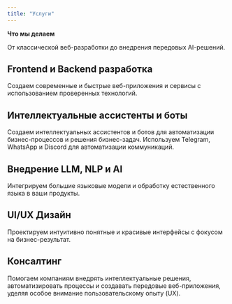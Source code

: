 ```yaml
---
title: "Услуги"
---
```


<section id="services-hero">
  <b>Что мы делаем</b>
  <p>От классической веб-разработки до внедрения передовых AI-решений.</p>
</section>

<section id="service-list">
  <article class="service-item">
    <h2>Frontend и Backend разработка</h2>
    <p>Создаем современные и быстрые веб-приложения и сервисы с использованием проверенных технологий.</p>
  </article>

  <article class="service-item">
    <h2>Интеллектуальные ассистенты и боты</h2>
    <p>Создаем интеллектуальных ассистентов и ботов для автоматизации бизнес-процессов и решения бизнес-задач. Используем Telegram, WhatsApp и Discord для автоматизации коммуникаций.</p>
  </article>

  <article class="service-item">
    <h2>Внедрение LLM, NLP и AI</h2>
    <p>Интегрируем большие языковые модели и обработку естественного языка в ваши продукты.</p>
  </article>
  
  <article class="service-item">
    <h2>UI/UX Дизайн</h2>
    <p>Проектируем интуитивно понятные и красивые интерфейсы с фокусом на бизнес-результат.</p>
  </article>

  <article class="service-item">
    <h2>Консалтинг</h2>
    <p>Помогаем компаниям внедрять интеллектуальные решения, автоматизировать процессы и создавать передовые веб-приложения, уделяя особое внимание пользовательскому опыту (UX).</p>
  </article>
</section>
